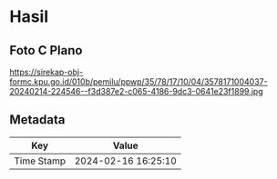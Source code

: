 # Hasil

## Foto C Plano

https://sirekap-obj-formc.kpu.go.id/010b/pemilu/ppwp/35/78/17/10/04/3578171004037-20240214-224546--f3d387e2-c065-4186-9dc3-0641e23f1899.jpg


## Metadata

| Key        | Value               |
| ---------- | ------------------- |
| Time Stamp | 2024-02-16 16:25:10 |



